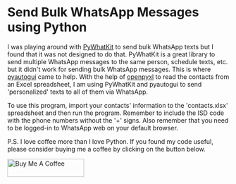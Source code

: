 # Send Bulk WhatsApp Messages using Python

I was playing around with [PyWhatKit](https://github.com/Ankit404butfound/PyWhatKit) to send bulk WhatsApp texts but I found that it was not designed to do that. PyWhatKit is a great library to send multiple WhatsApp messages to the same person, schedule texts, etc. but it didn't work for sending bulk WhatsApp messages. This is where [pyautogui](https://github.com/asweigart/pyautogui) came to help. With the help of [openpyxl](https://github.com/theorchard/openpyxl) to read the contacts from an Excel spreadsheet, I am using PyWhatKit and pyautogui to send 'personalized' texts to all of them via WhatsApp.

To use this program, import your contacts' information to the 'contacts.xlsx' spreadsheet and then run the program. Remember to include the ISD code with the phone numbers without the '+' signs. Also remember that you need to be logged-in to WhatsApp web on your default browser.

P.S. I love coffee more than I love Python. If you found my code useful, please consider buying me a coffee by clicking on the button below. 


<a href="https://www.buymeacoffee.com/coffeeandpython" target="_blank"><img src="https://cdn.buymeacoffee.com/buttons/default-orange.png" alt="Buy Me A Coffee" height="41" width="174"></a>